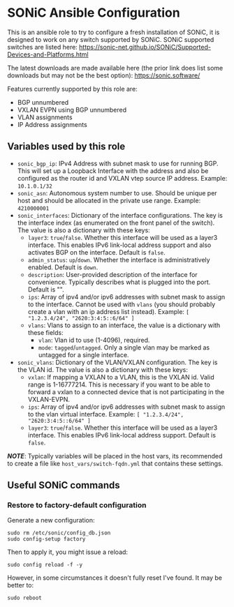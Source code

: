 # SONiC Ansible Configuration

This is an ansible role to try to configure a fresh installation of SONiC, it
is designed to work on any switch supported by SONiC.  SONiC supported
switches are listed here:
https://sonic-net.github.io/SONiC/Supported-Devices-and-Platforms.html

The latest downloads are made available here (the prior link does list some
downloads but may not be the best option):
https://sonic.software/

Features currently supported by this role are:
 * BGP unnumbered
 * VXLAN EVPN using BGP unnumbered
 * VLAN assignments
 * IP Address assignments

## Variables used by this role

* `sonic_bgp_ip`: IPv4 Address with subnet mask to use for running BGP.  This
  will set up a Loopback Interface with the address and also be configured as
  the router id and VXLAN vtep source IP address.  Example: `10.1.0.1/32`
* `sonic_asn`: Autonomous system number to use.  Should be unique per host and
  should be allocated in the private use range. Example: `4210000001`
* `sonic_interfaces`: Dictionary of the interface configurations.  The key
  is the interface index (as enumerated on the front panel of the switch).  The
  value is also a dictionary with these keys:
  * `layer3`: `true`/`false`. Whether this interface will be used as a layer3
    interface.  This enables IPv6 link-local address support and also activates
    BGP on the interface. Default is `false`.
  * `admin_status`: `up`/`down`. Whether the interface is administratively
    enabled.  Default is `down`.
  * `description`: User-provided description of the interface for convenience.
    Typically describes what is plugged into the port.  Default is "".
  * `ips`: Array of ipv4 and/or ipv6 addresses with subnet mask to assign to the
    interface.  Cannot be used with `vlans` (you should probably create a vlan
    with an ip address list instead). Example:
    `[ "1.2.3.4/24", "2620:3:4:5::6/64" ]`
  * `vlans`: Vlans to assign to an interface, the value is a dictionary with
    these fields:
    * `vlan`: Vlan id to use (1-4096), required.
    * `mode`: `tagged`/`untagged`. Only a single vlan may be marked as untagged
      for a single interface.
* `sonic_vlans`: Dictionary of the VLAN/VXLAN configuration. The key is the
  VLAN id.  The value is also a dictionary with these keys:
  * `vxlan`: If mapping a VXLAN to a VLAN, this is the VXLAN id. Valid range
    is 1-16777214.  This is necessary if you want to be able to forward a
    vxlan to a connected device that is not participating in the VXLAN-EVPN.
  * `ips`: Array of ipv4 and/or ipv6 addresses with subnet mask to assign to the
    vlan virtual interface. Example: `[ "1.2.3.4/24", "2620:3:4:5::6/64" ]`
  * `layer3`: `true`/`false`. Whether this interface will be used as a layer3
    interface.  This enables IPv6 link-local address support. Default is
    `false`.

***NOTE***: Typically variables will be placed in the host vars, its recommended
to create a file like `host_vars/switch-fqdn.yml` that contains these settings.

## Useful SONiC commands

### Restore to factory-default configuration
Generate a new configuration:
```
sudo rm /etc/sonic/config_db.json
sudo config-setup factory
```

Then to apply it, you might issue a reload:
```
sudo config reload -f -y
```

However, in some circumstances it doesn't fully reset I've found.  It may be
better to:
```
sudo reboot
```
